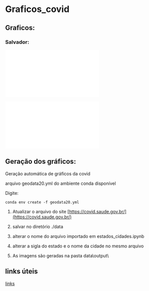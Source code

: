 # Graficos_covid 


## Graficos:

### Salvador:

![Salvador Covid: Casos Por dia e média Móvel](./bahia_acompanhamento/figs/Salvador_dia_casos_Media_Movel.html)


![Salvador Covid: Óbitos Por dia e média Móvel](./bahia_acompanhamento/figs/Salvador_dia_obitos_Media_Movel.html)

## Geração dos gráficos:
Geração automática de gráficos da covid

arquivo geodata20.yml do ambiente conda disponível

Digite:

```
conda env create -f geodata20.yml

```

1. Atualizar o arquivo do site [https://covid.saude.gov.br/](https://covid.saude.gov.br/)

2. salvar no diretório ./data

3. alterar o nome do arquivo importado em estados_cidades.ipynb

4. alterar a sigla do estado e o nome da cidade no mesmo arquivo

5. As imagens são geradas na pasta data\output\

## links úteis

[links](./links.md)



